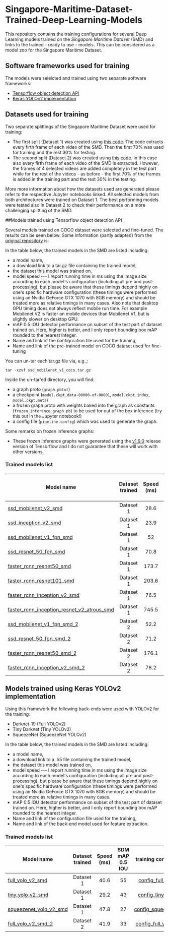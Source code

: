 # Singapore-Maritime-Dataset-Trained-Deep-Learning-Models
This repository contains the training configurations for several Deep Learning models trained on the _Singapore Maritime Dataset_ (SMD) and links to the trained - ready to use - models. This can be considered as a model zoo for the Singapore Maritime Dataset. 

## Software frameworks used for training
The models were selelcted and trained using two separate software frameworks:

- [Tensorflow object detection API](https://github.com/tensorflow/models/tree/master/research/object_detection)
- [Keras YOLOv2 implementation](https://github.com/experiencor/keras-yolo2)

## Datasets used for training

Two separate splittings of the Singapore Maritime Dataset were used for training:

- The first split (Dataset 1) was created using [this code](https://github.com/tilemmpon/Singapore-Maritime-Dataset-Frames-Ground-Truth-Generation-and-Statistics/blob/master/Singapore_dataset_frames_generation_and_histograms.ipynb). The code extracts every firth frame of each video of the SMD. Then the first 70% was used for training and the rest 30% for testing.
- The second split (Dataset 2) was created using [this code](https://github.com/tilemmpon/Singapore-Maritime-Dataset-Frames-Ground-Truth-Generation-and-Statistics/blob/master/Singapore_dataset_frames_generation_2nd_dataset.ipynb). In this case also every firth frame of each video of the SMD is extracted. However, the frames of 4 selected videos are added completely in the test part  while for the rest of the videos - as before - the first 70% of the frames is added in the training part and the rest 30% in the testing.

More more information about how the datasets used are generated please refer to the respective Jupyter notebooks linked. All selected models from both architectures were  trained on Dataset 1. The best performing models were tested also in Dataset 2 to check their performance on a more challenging splitting of the SMD.

##Models trained using Tensorflow object detection API

Several models trained on COCO dataset were selected and fine-tuned. The results can be seen below. Some information (partly adapted) from the [original repository](https://github.com/tensorflow/models/blob/master/research/object_detection/g3doc/detection_model_zoo.md) is:

In the table below, the trained models in the SMD are listed including:

* a model name,
* a download link to a tar.gz file containing the trained model,
* the dataset this model was trained on,
* model speed --- I report running time in ms using the image size according to each model's configuration (including all
  pre and post-processing), but please be
  aware that these timings depend highly on one's specific hardware
  configuration (these timings were performed using an Nvidia
  GeForce GTX 1070 with 8GB memory) and should be treated more as relative timings in
  many cases. Also note that desktop GPU timing does not always reflect mobile
  run time. For example Mobilenet V2 is faster on mobile devices than Mobilenet
  V1, but is slightly slower on desktop GPU.
* mAP 0.5 IOU detector performance on subset of the test part of dataset trained on.
  Here, higher is better, and I only report bounding box mAP rounded to the
  nearest integer.
* Name and link of the configuration file used for the training,
* Name and link of the pre-trained model on COCO dataset used for fine-tuning

You can un-tar each tar.gz file via, e.g.,:

```
tar -xzvf ssd_mobilenet_v1_coco.tar.gz
```

Inside the un-tar'ed directory, you will find:

* a graph proto (`graph.pbtxt`)
* a checkpoint
  (`model.ckpt.data-00000-of-00001`, `model.ckpt.index`, `model.ckpt.meta`)
* a frozen graph proto with weights baked into the graph as constants
  (`frozen_inference_graph.pb`) to be used for out of the box inference
    (try this out in the Jupyter notebook!)
* a config file (`pipeline.config`) which was used to generate the graph.

Some remarks on frozen inference graphs:

* These frozen inference graphs were generated using the
  [v1.9.0](https://github.com/tensorflow/tensorflow/tree/v1.9.0)
  release version of Tensorflow and I do not guarantee that these will work
  with other versions.

### Trained models list

| Model name  | Dataset trained| Speed (ms) | SDM mAP 0.5 IOU | training configuration |pre-trained model used|
| ------------ | :--------------: | :--------------: | :--------------: | :-------------: | :-------------: |
| [ssd_mobilenet_v2_smd](https://mega.nz/#!ijhU1IzQ!w4InM1iJsUtUKXXJYcB7aAM8K1fDVjuXwgLD_cSHhdM) |Dataset 1| 28.6 | 65 | [ssd_inception_v2_smd.config](https://github.com/tilemmpon/Singapore-Maritime-Dataset-Trained-Deep-Learning-Models/blob/master/tensorflow_training_configurations/ssd_inception_v2_smd.config) |[ssd_inception_v2_coco](http://download.tensorflow.org/models/object_detection/ssd_inception_v2_coco_2018_01_28.tar.gz)|
| [ssd_inception_v2_smd](https://mega.nz/#!W2hEjKQR!R7gVeAa9Vq5yVYLaWdT87df02R9pSUNjVgb9PWayyQQ) |Dataset 1| 23.9 | 59 | [ssd_mobilenet_v2_smd.config](https://github.com/tilemmpon/Singapore-Maritime-Dataset-Trained-Deep-Learning-Models/blob/master/tensorflow_training_configurations/ssd_mobilenet_v2_smd.config) | [ssd_mobilenet_v2_coco](http://download.tensorflow.org/models/object_detection/ssd_mobilenet_v2_coco_2018_03_29.tar.gz)|
| [ssd_mobilenet_v1_fpn_smd](https://mega.nz/#!zjhEAIoJ!_CVzuP0GJ2FMuP4mlO7Fu5WLT0rnDwahNxD87FBGpIE) |Dataset 1| 52 | 70 | [ssd_mobilenet_v1_fpn_smd.config](https://github.com/tilemmpon/Singapore-Maritime-Dataset-Trained-Deep-Learning-Models/blob/master/tensorflow_training_configurations/ssd_mobilenet_v1_fpn_shared_box_predictor_640x640_smd.config) |[ssd_mobilenet_v1_fpn_coco ](http://download.tensorflow.org/models/object_detection/ssd_mobilenet_v1_fpn_shared_box_predictor_640x640_coco14_sync_2018_07_03.tar.gz) |
| [ssd_resnet_50_fpn_smd](https://mega.nz/#!Lq4ygQgB!HNiwxfGyrntAeIHrGGu1kOffxWnwY5LjgjThddbB1-E) |Dataset 1| 70.8 | 71 | [ssd_resnet_50_fpn_smd.config](https://github.com/tilemmpon/Singapore-Maritime-Dataset-Trained-Deep-Learning-Models/blob/master/tensorflow_training_configurations/ssd_resnet50_v1_fpn_shared_box_predictor_640x640_smd.config) |[ssd_resnet_50_fpn_coco ](http://download.tensorflow.org/models/object_detection/ssd_resnet50_v1_fpn_shared_box_predictor_640x640_coco14_sync_2018_07_03.tar.gz) |
| [faster_rcnn_resnet50_smd](https://mega.nz/#!mmoACCwL!vV6ocwCvRiSGOnmy6aqA4_HEgolLvsG2zC75VERQLzA) |Dataset 1| 173.7 | 74 | [faster_rcnn_resnet50_smd.config](https://github.com/tilemmpon/Singapore-Maritime-Dataset-Trained-Deep-Learning-Models/blob/master/tensorflow_training_configurations/faster_rcnn_resnet50_smd.config) |[faster_rcnn_resnet50_coco](http://download.tensorflow.org/models/object_detection/faster_rcnn_resnet50_coco_2018_01_28.tar.gz)|
| [faster_rcnn_resnet101_smd](https://mega.nz/#!OvpQhQIS!At-LiNYDZi50K-3L31zGtzQEEwc6b5V9P4jw2JsZfr8) |Dataset 1| 203.6 | 64 | [faster_rcnn_resnet101_smd.config](https://github.com/tilemmpon/Singapore-Maritime-Dataset-Trained-Deep-Learning-Models/blob/master/tensorflow_training_configurations/faster_rcnn_resnet101_smd.config) | [faster_rcnn_resnet101_coco](http://download.tensorflow.org/models/object_detection/faster_rcnn_resnet101_coco_2018_01_28.tar.gz)|
| [faster_rcnn_inception_v2_smd](https://mega.nz/#!euwQSCpT!p6nzkhW73bV7QG7wT15MoljspW1XM3pUZ9djwcgzQkk) |Dataset 1| 76.5 | 76 | [faster_rcnn_inception_v2_smd.config](https://github.com/tilemmpon/Singapore-Maritime-Dataset-Trained-Deep-Learning-Models/blob/master/tensorflow_training_configurations/faster_rcnn_inception_v2_smd.config) |  [faster_rcnn_inception_v2_coco](http://download.tensorflow.org/models/object_detection/faster_rcnn_inception_v2_coco_2018_01_28.tar.gz)|
| [faster_rcnn_inception_resnet_v2_atrous_smd](https://mega.nz/#!K6hS1CxI!nPaJF4E_ZljgL63e6bA_0qWqeUuK-7TDvX4I2MhB4ho) |Dataset 1| 745.5 | 54 | [faster_rcnn_inception_resnet_v2_atrous_smd.config](https://github.com/tilemmpon/Singapore-Maritime-Dataset-Trained-Deep-Learning-Models/blob/master/tensorflow_training_configurations/faster_rcnn_inception_resnet_v2_atrous_smd.config) |  [faster_rcnn_inception_resnet_v2_atrous_coco](http://download.tensorflow.org/models/object_detection/faster_rcnn_inception_resnet_v2_atrous_coco_2018_01_28.tar.gz)|
| [ssd_mobilenet_v1_fpn_smd_2](https://mega.nz/#!3zhClCQK!BXwCpuyq6VAb4QAYQc286wkwk4Wm_3kmjT6hBVYbDMs) |Dataset 2| 52.2 | 61 | [ssd_mobilenet_v1_fpn_smd_2.config](https://github.com/tilemmpon/Singapore-Maritime-Dataset-Trained-Deep-Learning-Models/blob/master/tensorflow_training_configurations/ssd_mobilenet_v1_fpn_shared_box_predictor_640x640_smd_2.config) |[ssd_mobilenet_v1_fpn_coco ](http://download.tensorflow.org/models/object_detection/ssd_mobilenet_v1_fpn_shared_box_predictor_640x640_coco14_sync_2018_07_03.tar.gz) |
| [ssd_resnet_50_fpn_smd_2](https://mega.nz/#!Lq4ygQgB!HNiwxfGyrntAeIHrGGu1kOffxWnwY5LjgjThddbB1-E) |Dataset 2| 71.2 | 62 | [ssd_resnet_50_fpn_smd_2.config](https://github.com/tilemmpon/Singapore-Maritime-Dataset-Trained-Deep-Learning-Models/blob/master/tensorflow_training_configurations/ssd_resnet50_v1_fpn_shared_box_predictor_640x640_smd_2.config) |[ssd_resnet_50_fpn_coco ](http://download.tensorflow.org/models/object_detection/ssd_resnet50_v1_fpn_shared_box_predictor_640x640_coco14_sync_2018_07_03.tar.gz) |
| [faster_rcnn_resnet50_smd_2](https://mega.nz/#!TvhElY7K!vfMqbMY9e5YHSpMRrw7mdXd5iXa-YCdtQU0ae-EtD7E) |Dataset 2| 176.1 | 69 | [faster_rcnn_resnet50_smd_2.config](https://github.com/tilemmpon/Singapore-Maritime-Dataset-Trained-Deep-Learning-Models/blob/master/tensorflow_training_configurations/faster_rcnn_resnet50_smd_2.config) |[faster_rcnn_resnet50_coco](http://download.tensorflow.org/models/object_detection/faster_rcnn_resnet50_coco_2018_01_28.tar.gz)|
| [faster_rcnn_inception_v2_smd_2](https://mega.nz/#!y2xQjSYB!6vXFc1jHlBFZp2RLcpCzPWNh9xNPDd1qjgrxtmqPHh4) |Dataset 2| 78.2 | 67 | [faster_rcnn_inception_v2_smd_2.config](https://github.com/tilemmpon/Singapore-Maritime-Dataset-Trained-Deep-Learning-Models/blob/master/tensorflow_training_configurations/faster_rcnn_inception_v2_smd_2.config) |  [faster_rcnn_inception_v2_coco](http://download.tensorflow.org/models/object_detection/faster_rcnn_inception_v2_coco_2018_01_28.tar.gz)|


## Models trained using Keras YOLOv2 implementation

Using this framework the following back-ends were used with YOLOv2 for the training:

- Darknet-19 (Full YOLOv2)
- Tiny Darknet (Tiny YOLOv2)
- SqueezeNet (SqueezeNet YOLOv2)

In the table below, the trained models in the SMD are listed including:

* a model name,
* a download link to a .h5 file containing the trained model,
* the dataset this model was trained on,
* model speed --- I report running time in ms using the image size according to each model's configuration (including all
  pre and post-processing), but please be
  aware that these timings depend highly on one's specific hardware
  configuration (these timings were performed using an Nvidia
  GeForce GTX 1070 with 8GB memory) and should be treated more as relative timings in
  many cases.
* mAP 0.5 IOU detector performance on subset of the test part of dataset trained on.
  Here, higher is better, and I only report bounding box mAP rounded to the
  nearest integer.
* Name and link of the configuration file used for the training,
* Name and link of the back-end model used for feature extraction.

### Trained models list

| Model name  | Dataset trained| Speed (ms) | SDM mAP 0.5 IOU | training configuration |back-end used|
| ------------ | :--------------: | :--------------: | :--------------: | :-------------: | :-------------: |
| [full_yolo_v2_smd](https://mega.nz/#!e2QBHILa!OZ-_fykXbaBmza26aJCqNwxoXEETkY_dN86pLr5bWyg) |Dataset 1| 40.6 | 55 | [config_full_yolo.json](https://github.com/tilemmpon/Singapore-Maritime-Dataset-Trained-Deep-Learning-Models/blob/master/YOLOv2_training_configurations/config_full_yolo.json) |[full_yolo_backend.h5](https://mega.nz/#!3yYzkaDD!kSFJVXtaOaOsZHC_xoxl8ZaYRkES5xx0-3iW6RyBlzs)|
| [tiny_yolo_v2_smd](https://mega.nz/#!CvY3RSqZ!w-bMmo1UnxVI1NkMHCvvbYYPqabgGtl0SI-JRH6ryWc) |Dataset 1| 29.2 | 43 | [config_tiny_yolo.json](https://github.com/tilemmpon/Singapore-Maritime-Dataset-Trained-Deep-Learning-Models/blob/master/YOLOv2_training_configurations/config_tiny_yolo.json) |[tiny_yolo_backend.h5](https://onedrive.live.com/?authkey=%21AM2OzK4S4RpT%2DSU&cid=5FDEBAB7450CDD92&id=5FDEBAB7450CDD92%21107&parId=5FDEBAB7450CDD92%21121&o=OneUp)|
| [squeezenet_yolo_v2_smd](https://mega.nz/#!ijRRXSbZ!mShj3Z5h918ihc1SoaBRmBw_ZIJSlaEczRZeVWz6MV8) |Dataset 1| 47.8 | 27 | [config_squeezenet.json](https://github.com/tilemmpon/Singapore-Maritime-Dataset-Trained-Deep-Learning-Models/blob/master/YOLOv2_training_configurations/config_squeezenet.json) |[squeezenet_backend.h5](https://onedrive.live.com/?authkey=%21AM2OzK4S4RpT%2DSU&cid=5FDEBAB7450CDD92&id=5FDEBAB7450CDD92%21111&parId=5FDEBAB7450CDD92%21121&o=OneUp)|
| [full_yolo_v2_smd_2](https://mega.nz/#!evIDhIwJ!VMXgiEGlEPGPGRbRPrKsc5JPG_BKQ4aS3yrCh4cQwfY) |Dataset 2| 41.9 | 33 | [config_full_yolo_2.json](https://github.com/tilemmpon/Singapore-Maritime-Dataset-Trained-Deep-Learning-Models/blob/master/YOLOv2_training_configurations/config_full_yolo_2.json) |[full_yolo_backend.h5](https://mega.nz/#!3yYzkaDD!kSFJVXtaOaOsZHC_xoxl8ZaYRkES5xx0-3iW6RyBlzs)|
